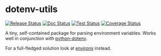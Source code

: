 # dotenv-utils

[![Release Status](https://github.com/FynnFreyer/dotenv-utils/actions/workflows/build.yml/badge.svg)](https://github.com/FynnFreyer/dotenv-utils/actions/workflows/build.yml)
[![Doc Status](https://github.com/FynnFreyer/dotenv-utils/actions/workflows/docs.yml/badge.svg)](https://github.com/FynnFreyer/dotenv-utils/actions/workflows/docs.yml)
[![Test Status](https://github.com/FynnFreyer/dotenv-utils/actions/workflows/tests.yml/badge.svg)](https://github.com/FynnFreyer/dotenv-utils/actions/workflows/tests.yml)
[![Coverage Status](https://codecov.io/gh/FynnFreyer/dotenv-utils/branch/main/graph/badge.svg)](https://codecov.io/gh/FynnFreyer/dotenv-utils)

A tiny, self-contained package for parsing environment variables.
Works well in conjunction with [python-dotenv](https://pypi.org/project/python-dotenv/).

For a full-fledged solution look at [environs](https://pypi.org/project/environs/) instead.

